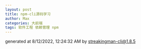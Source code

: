 ```yaml
---
layout: post
title: npm-cli源码学习
author: Max
categories: 大前端
tags: 软件工程 依赖管理 npm
---
```



generated at 8/12/2022, 12:24:32 AM by streakingman-cli@1.8.5
